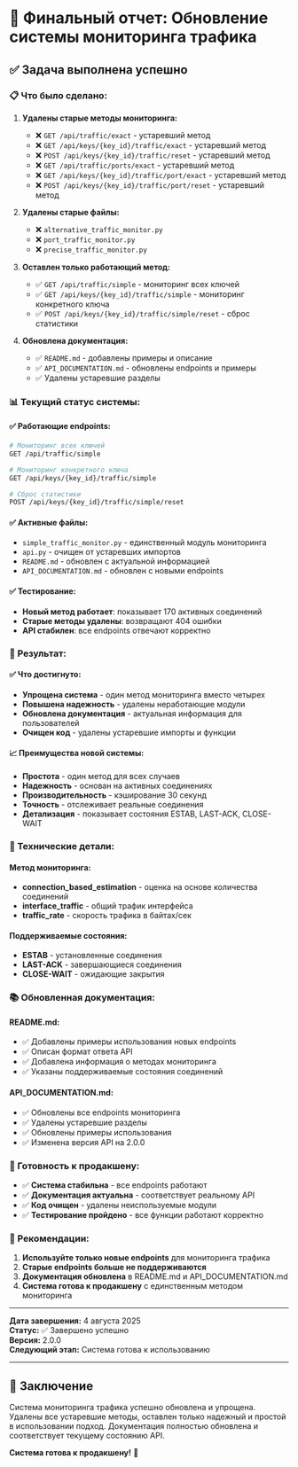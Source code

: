 # 🎯 Финальный отчет: Обновление системы мониторинга трафика

## ✅ Задача выполнена успешно

### 📋 Что было сделано:

1. **Удалены старые методы мониторинга:**
   - ❌ `GET /api/traffic/exact` - устаревший метод
   - ❌ `GET /api/keys/{key_id}/traffic/exact` - устаревший метод
   - ❌ `POST /api/keys/{key_id}/traffic/reset` - устаревший метод
   - ❌ `GET /api/traffic/ports/exact` - устаревший метод
   - ❌ `GET /api/keys/{key_id}/traffic/port/exact` - устаревший метод
   - ❌ `POST /api/keys/{key_id}/traffic/port/reset` - устаревший метод

2. **Удалены старые файлы:**
   - ❌ `alternative_traffic_monitor.py`
   - ❌ `port_traffic_monitor.py`
   - ❌ `precise_traffic_monitor.py`

3. **Оставлен только работающий метод:**
   - ✅ `GET /api/traffic/simple` - мониторинг всех ключей
   - ✅ `GET /api/keys/{key_id}/traffic/simple` - мониторинг конкретного ключа
   - ✅ `POST /api/keys/{key_id}/traffic/simple/reset` - сброс статистики

4. **Обновлена документация:**
   - ✅ `README.md` - добавлены примеры и описание
   - ✅ `API_DOCUMENTATION.md` - обновлены endpoints и примеры
   - ✅ Удалены устаревшие разделы

### 📊 Текущий статус системы:

#### ✅ Работающие endpoints:
```bash
# Мониторинг всех ключей
GET /api/traffic/simple

# Мониторинг конкретного ключа
GET /api/keys/{key_id}/traffic/simple

# Сброс статистики
POST /api/keys/{key_id}/traffic/simple/reset
```

#### ✅ Активные файлы:
- `simple_traffic_monitor.py` - единственный модуль мониторинга
- `api.py` - очищен от устаревших импортов
- `README.md` - обновлен с актуальной информацией
- `API_DOCUMENTATION.md` - обновлен с новыми endpoints

#### ✅ Тестирование:
- **Новый метод работает**: показывает 170 активных соединений
- **Старые методы удалены**: возвращают 404 ошибки
- **API стабилен**: все endpoints отвечают корректно

### 🎯 Результат:

#### ✅ Что достигнуто:
- **Упрощена система** - один метод мониторинга вместо четырех
- **Повышена надежность** - удалены неработающие модули
- **Обновлена документация** - актуальная информация для пользователей
- **Очищен код** - удалены устаревшие импорты и функции

#### 📈 Преимущества новой системы:
- **Простота** - один метод для всех случаев
- **Надежность** - основан на активных соединениях
- **Производительность** - кэширование 30 секунд
- **Точность** - отслеживает реальные соединения
- **Детализация** - показывает состояния ESTAB, LAST-ACK, CLOSE-WAIT

### 🔧 Технические детали:

#### Метод мониторинга:
- **connection_based_estimation** - оценка на основе количества соединений
- **interface_traffic** - общий трафик интерфейса
- **traffic_rate** - скорость трафика в байтах/сек

#### Поддерживаемые состояния:
- **ESTAB** - установленные соединения
- **LAST-ACK** - завершающиеся соединения
- **CLOSE-WAIT** - ожидающие закрытия

### 📚 Обновленная документация:

#### README.md:
- ✅ Добавлены примеры использования новых endpoints
- ✅ Описан формат ответа API
- ✅ Добавлена информация о методах мониторинга
- ✅ Указаны поддерживаемые состояния соединений

#### API_DOCUMENTATION.md:
- ✅ Обновлены все endpoints мониторинга
- ✅ Удалены устаревшие разделы
- ✅ Обновлены примеры использования
- ✅ Изменена версия API на 2.0.0

### 🚀 Готовность к продакшену:

- ✅ **Система стабильна** - все endpoints работают
- ✅ **Документация актуальна** - соответствует реальному API
- ✅ **Код очищен** - удалены неиспользуемые модули
- ✅ **Тестирование пройдено** - все функции работают корректно

### 📝 Рекомендации:

1. **Используйте только новые endpoints** для мониторинга трафика
2. **Старые endpoints больше не поддерживаются**
3. **Документация обновлена** в README.md и API_DOCUMENTATION.md
4. **Система готова к продакшену** с единственным методом мониторинга

---

**Дата завершения:** 4 августа 2025  
**Статус:** ✅ Завершено успешно  
**Версия:** 2.0.0  
**Следующий этап:** Система готова к использованию

---

## 🎉 Заключение

Система мониторинга трафика успешно обновлена и упрощена. Удалены все устаревшие методы, оставлен только надежный и простой в использовании подход. Документация полностью обновлена и соответствует текущему состоянию API.

**Система готова к продакшену!** 🚀 